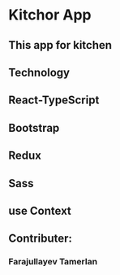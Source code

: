 # Kitchor App
## This app for kitchen 
## Technology
## **React-TypeScript** 
## **Bootstrap**
## **Redux** 
## **Sass**
## **use Context**

## Contributer: 
### Farajullayev Tamerlan
